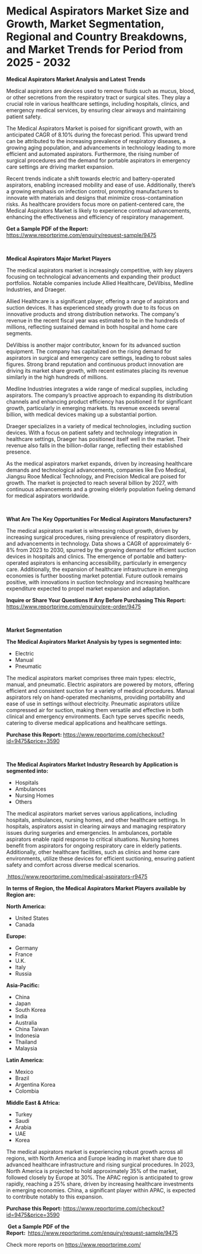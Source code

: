 <p><h1>Medical Aspirators Market Size and Growth, Market Segmentation, Regional and Country Breakdowns, and Market Trends for Period from 2025 -  2032</h1></p><p><strong>Medical Aspirators Market Analysis and Latest Trends</strong></p>
<p><p>Medical aspirators are devices used to remove fluids such as mucus, blood, or other secretions from the respiratory tract or surgical sites. They play a crucial role in various healthcare settings, including hospitals, clinics, and emergency medical services, by ensuring clear airways and maintaining patient safety.</p><p>The Medical Aspirators Market is poised for significant growth, with an anticipated CAGR of 8.10% during the forecast period. This upward trend can be attributed to the increasing prevalence of respiratory diseases, a growing aging population, and advancements in technology leading to more efficient and automated aspirators. Furthermore, the rising number of surgical procedures and the demand for portable aspirators in emergency care settings are driving market expansion.</p><p>Recent trends indicate a shift towards electric and battery-operated aspirators, enabling increased mobility and ease of use. Additionally, there’s a growing emphasis on infection control, prompting manufacturers to innovate with materials and designs that minimize cross-contamination risks. As healthcare providers focus more on patient-centered care, the Medical Aspirators Market is likely to experience continual advancements, enhancing the effectiveness and efficiency of respiratory management.</p></p>
<p><strong>Get a Sample PDF of the Report:&nbsp;</strong> <a href="https://www.reportprime.com/enquiry/request-sample/9475?utm_campaign=3201&utm_medium=2&utm_source=Github&utm_content=ia&utm_term=20032025&utm_id=medical-aspirators">https://www.reportprime.com/enquiry/request-sample/9475</a></p>
<p>&nbsp;</p>
<p><strong>Medical Aspirators Major Market Players</strong></p>
<p><p>The medical aspirators market is increasingly competitive, with key players focusing on technological advancements and expanding their product portfolios. Notable companies include Allied Healthcare, DeVilbiss, Medline Industries, and Draeger.</p><p>Allied Healthcare is a significant player, offering a range of aspirators and suction devices. It has experienced steady growth due to its focus on innovative products and strong distribution networks. The company's revenue in the recent fiscal year was estimated to be in the hundreds of millions, reflecting sustained demand in both hospital and home care segments.</p><p>DeVilbiss is another major contributor, known for its advanced suction equipment. The company has capitalized on the rising demand for aspirators in surgical and emergency care settings, leading to robust sales figures. Strong brand reputation and continuous product innovation are driving its market share growth, with recent estimates placing its revenue similarly in the high hundreds of millions.</p><p>Medline Industries integrates a wide range of medical supplies, including aspirators. The company’s proactive approach to expanding its distribution channels and enhancing product efficiency has positioned it for significant growth, particularly in emerging markets. Its revenue exceeds several billion, with medical devices making up a substantial portion.</p><p>Draeger specializes in a variety of medical technologies, including suction devices. With a focus on patient safety and technology integration in healthcare settings, Draeger has positioned itself well in the market. Their revenue also falls in the billion-dollar range, reflecting their established presence.</p><p>As the medical aspirators market expands, driven by increasing healthcare demands and technological advancements, companies like Evo Medical, Jiangsu Rooe Medical Technology, and Precision Medical are poised for growth. The market is projected to reach several billion by 2027, with continuous advancements and a growing elderly population fueling demand for medical aspirators worldwide.</p></p>
<p>&nbsp;</p>
<p><strong>What Are The Key Opportunities For Medical Aspirators Manufacturers?</strong></p>
<p><p>The medical aspirators market is witnessing robust growth, driven by increasing surgical procedures, rising prevalence of respiratory disorders, and advancements in technology. Data shows a CAGR of approximately 6-8% from 2023 to 2030, spurred by the growing demand for efficient suction devices in hospitals and clinics. The emergence of portable and battery-operated aspirators is enhancing accessibility, particularly in emergency care. Additionally, the expansion of healthcare infrastructure in emerging economies is further boosting market potential. Future outlook remains positive, with innovations in suction technology and increasing healthcare expenditure expected to propel market expansion and adaptation.</p></p>
<p><strong>Inquire or Share Your Questions If Any Before Purchasing This Report:</strong> <a href="https://www.reportprime.com/enquiry/pre-order/9475?utm_campaign=3201&utm_medium=2&utm_source=Github&utm_content=ia&utm_term=20032025&utm_id=medical-aspirators">https://www.reportprime.com/enquiry/pre-order/9475</a></p>
<p>&nbsp;</p>
<p><strong>Market Segmentation</strong></p>
<p><strong>The Medical Aspirators Market Analysis by types is segmented into:</strong></p>
<p><ul><li>Electric</li><li>Manual</li><li>Pneumatic</li></ul></p>
<p><p>The medical aspirators market comprises three main types: electric, manual, and pneumatic. Electric aspirators are powered by motors, offering efficient and consistent suction for a variety of medical procedures. Manual aspirators rely on hand-operated mechanisms, providing portability and ease of use in settings without electricity. Pneumatic aspirators utilize compressed air for suction, making them versatile and effective in both clinical and emergency environments. Each type serves specific needs, catering to diverse medical applications and healthcare settings.</p></p>
<p><strong>Purchase this Report:&nbsp;</strong><a href="https://www.reportprime.com/checkout?id=9475&price=3590&utm_campaign=3201&utm_medium=2&utm_source=Github&utm_content=ia&utm_term=20032025&utm_id=medical-aspirators">https://www.reportprime.com/checkout?id=9475&price=3590</a></p>
<p>&nbsp;</p>
<p><strong>The Medical Aspirators Market Industry Research by Application is segmented into:</strong></p>
<p><ul><li>Hospitals</li><li>Ambulances</li><li>Nursing Homes</li><li>Others</li></ul></p>
<p><p>The medical aspirators market serves various applications, including hospitals, ambulances, nursing homes, and other healthcare settings. In hospitals, aspirators assist in clearing airways and managing respiratory issues during surgeries and emergencies. In ambulances, portable aspirators enable rapid response to critical situations. Nursing homes benefit from aspirators for ongoing respiratory care in elderly patients. Additionally, other healthcare facilities, such as clinics and home care environments, utilize these devices for efficient suctioning, ensuring patient safety and comfort across diverse medical scenarios.</p></p>
<p><a href="https://www.reportprime.com/medical-aspirators-r9475?utm_campaign=3201&utm_medium=2&utm_source=Github&utm_content=ia&utm_term=20032025&utm_id=medical-aspirators">&nbsp;https://www.reportprime.com/medical-aspirators-r9475</a></p>
<p><strong>In terms of Region, the Medical Aspirators Market Players available by Region are:</strong></p>
<p>
    <p> <strong> North America: </strong>
        <ul>
            <li>United States</li>
            <li>Canada</li>
        </ul>
        </p> 
    <p> <strong> Europe: </strong>
        <ul>
            <li>Germany</li>
            <li>France</li>
            <li>U.K.</li>
            <li>Italy</li>
            <li>Russia</li>
        </ul>
        </p> 
    <p> <strong> Asia-Pacific: </strong>
        <ul>
            <li>China</li>
            <li>Japan</li>
            <li>South Korea</li>
            <li>India</li>
            <li>Australia</li>
            <li>China Taiwan</li>
            <li>Indonesia</li>
            <li>Thailand</li>
            <li>Malaysia</li>
        </ul>
        </p> 
    <p> <strong> Latin America: </strong>
        <ul>
            <li>Mexico</li>
            <li>Brazil</li>
            <li>Argentina Korea</li>
            <li>Colombia</li>
        </ul>
        </p> 
    <p> <strong> Middle East & Africa: </strong>
        <ul>
            <li>Turkey</li>
            <li>Saudi</li>
            <li>Arabia</li>
            <li>UAE</li>
            <li>Korea</li>
        </ul>
    </p>
    </p>
<p><p>The medical aspirators market is experiencing robust growth across all regions, with North America and Europe leading in market share due to advanced healthcare infrastructure and rising surgical procedures. In 2023, North America is projected to hold approximately 35% of the market, followed closely by Europe at 30%. The APAC region is anticipated to grow rapidly, reaching a 25% share, driven by increasing healthcare investments in emerging economies. China, a significant player within APAC, is expected to contribute notably to this expansion.</p></p>
<p><strong>Purchase this Report: </strong><a href="https://www.reportprime.com/checkout?id=9475&price=3590&utm_campaign=3201&utm_medium=2&utm_source=Github&utm_content=ia&utm_term=20032025&utm_id=medical-aspirators">https://www.reportprime.com/checkout?id=9475&price=3590</a></p>
<p>&nbsp;<strong>Get a Sample PDF of the Report:&nbsp;&nbsp;</strong><a href="https://www.reportprime.com/enquiry/request-sample/9475?utm_campaign=3201&utm_medium=2&utm_source=Github&utm_content=ia&utm_term=20032025&utm_id=medical-aspirators">https://www.reportprime.com/enquiry/request-sample/9475</a></p>
<p><strong></strong></p>
<p>Check more reports on <a href="https://www.reportprime.com/?utm_campaign=3201&utm_medium=2&utm_source=Github&utm_content=ia&utm_term=20032025&utm_id=medical-aspirators">https://www.reportprime.com/</a></p>